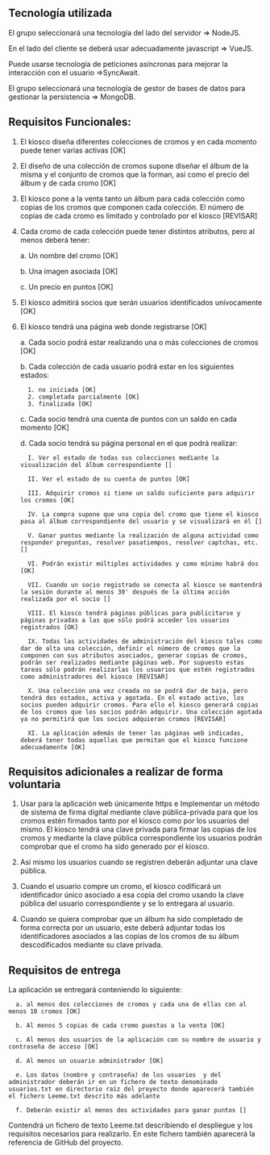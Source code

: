 ## Tecnología utilizada

El grupo seleccionará una tecnología del lado del servidor => NodeJS.

En el lado del cliente se deberá usar adecuadamente javascript => VueJS.

Puede usarse tecnología de peticiones asíncronas para mejorar la interacción con el usuario =>SyncAwait.

El grupo seleccionará una tecnología de gestor de bases de datos para gestionar la persistencia => MongoDB.

## Requisitos Funcionales:

1. El kiosco diseña diferentes colecciones de cromos y en cada momento puede tener varias activas [OK]

2. El diseño de una colección de cromos supone diseñar el álbum de la misma y el conjunto de cromos que la forman, así como el precio del álbum y de cada cromo [OK]

3. El kiosco pone a la venta tanto un álbum para cada colección como copias de los cromos que componen cada colección.
   El número de copias de cada cromo es limitado y controlado por el kiosco [REVISAR]

4. Cada cromo de cada colección puede tener distintos atributos, pero al menos deberá tener:

   a. Un nombre del cromo [OK]
   
   b. Una imagen asociada [OK]
   
   c. Un precio en puntos [OK]

5. El kiosco admitirá socios que serán usuarios identificados unívocamente [OK]

6. El kiosco tendrá una página web donde registrarse [OK]

    a. Cada socio podrá estar realizando una o más colecciones de cromos [OK]
  
    b. Cada colección de cada usuario podrá estar en los siguientes estados: 
    
         1. no iniciada [OK]
         2. completada parcialmente [OK]
         3. finalizada [OK]
  
    c. Cada socio tendrá una cuenta de puntos con un saldo en cada momento [OK]
  
    d. Cada socio tendrá su página personal en el que podrá realizar:
  
         I. Ver el estado de todas sus colecciones mediante la visualización del álbum correspondiente []
    
         II. Ver el estado de su cuenta de puntos [OK]
    
         III. Adquirir cromos si tiene un saldo suficiente para adquirir los cromos [OK]
    
         IV. La compra supone que una copia del cromo que tiene el kiosco pasa al álbum correspondiente del usuario y se visualizará en él []
    
         V. Ganar puntos mediante la realización de alguna actividad como responder preguntas, resolver pasatiempos, resolver captchas, etc. []
    
         VI. Podrán existir múltiples actividades y como mínimo habrá dos [OK]
    
         VII. Cuando un socio registrado se conecta al kiosco se mantendrá la sesión durante al menos 30' después de la última acción realizada por el socio []
   
         VIII. El kiosco tendrá páginas públicas para publicitarse y páginas privadas a las que sólo podrá acceder los usuarios registrados [OK]
    
         IX. Todas las actividades de administración del kiosco tales como dar de alta una colección, definir el número de cromos que la componen con sus atributos asociados, generar copias de cromos, podrán ser realizados mediante páginas web. Por supuesto estas tareas sólo podrán realizarlas los usuarios que estén registrados como administradores del kiosco [REVISAR]
    
         X. Una colección una vez creada no se podrá dar de baja, pero tendrá dos estados, activa y agotada. En el estado activo, los socios pueden adquirir cromos. Para ello el kiosco generará copias de los cromos que los socios podrán adquirir. Una colección agotada ya no permitirá que los socios adquieran cromos [REVISAR]
    
         XI. La aplicación además de tener las páginas web indicadas, deberá tener todas aquellas que permitan que el kiosco funcione adecuadamente [OK]

## Requisitos adicionales a realizar de forma voluntaria

1. Usar para la aplicación web únicamente https e Implementar un método de sistema de firma digital mediante clave pública-privada para que los cromos estén firmados tanto por el kiosco como por los usuarios del mismo. El kiosco tendrá una clave privada para firmar las copias de los cromos y mediante la clave pública correspondiente los usuarios podrán comprobar que el cromo ha sido generado por el kiosco. 

2. Así mismo los usuarios cuando se registren deberán adjuntar una clave pública. 

3. Cuando el usuario compre un cromo, el kiosco codificará un identificador único asociado a esa copia del cromo usando la clave pública del usuario correspondiente y se lo entregara al usuario. 

4. Cuando se quiera comprobar que un álbum ha sido completado de forma correcta por un usuario, este deberá adjuntar todas los identificadores asociados a las copias de los  cromos de su álbum descodificados mediante su clave privada.  

## Requisitos de entrega

La aplicación se entregará conteniendo lo siguiente:

      a. al menos dos colecciones de cromos y cada una de ellas con al menos 10 cromos [OK]
  
      b. Al menos 5 copias de cada cromo puestas a la venta [OK] 
  
      c. Al menos dos usuarios de la aplicación con su nombre de usuario y contraseña de acceso [OK]
  
      d. Al menos un usuario administrador [OK]
  
      e. Los datos (nombre y contraseña) de los usuarios  y del administrador deberán ir en un fichero de texto denominado usuarios.txt en directorio raíz del proyecto donde aparecerá también el fichero Leeme.txt descrito más adelante
  
      f. Deberán existir al menos dos actividades para ganar puntos []

Contendrá un fichero de texto Leeme.txt describiendo el despliegue y los requisitos necesarios para realizarlo. 
En este fichero también aparecerá la referencia de GitHub del proyecto.

